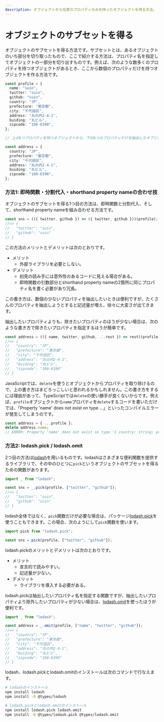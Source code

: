 ```yaml
---
description: オブジェクトから任意のプロパティのみを持ったオブジェクトを得る方法。
---
```


# オブジェクトのサブセットを得る

オブジェクトのサブセットを得る方法です。サブセットとは、あるオブジェクトのいち部分を切り取ったもので、ここで紹介する方法は、プロパティ名を指定してオブジェクトの一部分を切り出すものです。例えば、次のような数多くのプロパティを持つオブジェクトがあるとき、ここから数個のプロパティだけを持つオブジェクトを作る方法です。

```typescript
const profile = {
  name: "suin",
  twitter: "suin",
  github: "suin",
  country: "JP",
  prefecture: "東京都",
  city: "千代田区",
  address: "丸の内2-4-1",
  buiding: "丸ビル",
  zipcode: "100-6390",
};

// 上の9つプロパティを持つオブジェクトから、下の6つのプロパティだけを抽出したオブジェクトを得たい

const address = {
  country: "JP",
  prefecture: "東京都",
  city: "千代田区",
  address: "丸の内2-4-1",
  buiding: "丸ビル",
  zipcode: "100-6390",
};
```

### 方法1: 即時関数・分割代入・shorthand property nameの合わせ技

オブジェクトのサブセットを得る1つ目の方法は、即時関数と分割代入、そして、shorthand property nameを組み合わせる方法です。

```typescript
const sns = (({ twitter, github }) => ({ twitter, github }))(profile);
//=> {
//   "twitter": "suin",
//   "github": "suin"
// }
```

この方法のメリットとデメリットは次のとおりです。

* メリット
  * 外部ライブラリを必要としない。
* デメリット
  * 初見の読み手には意外性のあるコードに見える場合がある。
  * 即時関数の引数部分とshorthand property nameの2箇所に同じプロパティ名を書く必要があり冗長。

この書き方は、数個の少ないプロパティを抽出したいときは便利ですが、たくさんのプロパティを抽出しようとすると記述量が増え、徐々に大変さが出てきます。

抽出したいプロパティよりも、除きたいプロパティのほうが少ない場合は、次のような書き方で除きたいプロパティを指定するほうが簡単です。

```typescript
const address = (({ name, twitter, github, ...rest }) => rest)(profile);
//=> {
//   "country": "JP",
//   "prefecture": "東京都",
//   "city": "千代田区",
//   "address": "丸の内2-4-1",
//   "buiding": "丸ビル",
//   "zipcode": "100-6390"
// } 
```

JavaScriptでは、`delete`を使うとオブジェクトからプロパティを取り除けるので、上の書き方はまどろっこしいと思われるかもしれません。この書き方をするには理由があって、TypeScriptでは`delete`の使い勝手が良くないからです。例えば、`profile`オブジェクトから`name`プロパティを`delete`するコードを書いただけでは、「Property 'name' does not exist on type ...」といったコンパイルエラーが発生してしまうのです。

```typescript
const address = { ...profile };
delete address.name;
// ERROR: Property 'name' does not exist on type '{ country: string; prefecture: string; city: string; address: string; buiding: string; zipcode: string; }'.(2339)
```

### 方法2: lodash.pick / lodash.omit

2つ目の方法は[lodash](https://lodash.com/)を用いるものです。lodashはさまざまな便利関数を提供するライブラリで、その中のひとつに`pick`というオブジェクトのサブセットを得るための関数があります。

```typescript
import _ from "lodash";

const sns = _.pick(profile, ["twitter", "github"]);
//=> {
//   "twitter": "suin",
//   "github": "suin"
// }
```

lodash全体ではなく、`pick`関数だけが必要な場合は、パッケージ[lodash.pick](https://www.npmjs.com/package/lodash.pick)を使うこともできます。この場合、次のようにして`pick`関数を使います。

```typescript
import pick from "lodash.pick";

const sns = pick(profile, ["twitter", "github"]);
```

lodash.pickのメリットとデメリットは次のとおりです。

* メリット
  * 宣言的で読みやすい。
  * 記述量が少ない。
* デメリット
  * ライブラリを導入する必要がある。

lodash.pickは抽出したいプロパティ名を指定する関数ですが、抽出したいプロパティより除外したいプロパティが少ない場合は、[lodash.omit](https://www.npmjs.com/package/lodash.omit)を使ったほうが便利です。

```typescript
import _ from "lodash";

const address = _.omit(profile, ["name", "twitter", "github"]);
//=> {
//   "country": "JP",
//   "prefecture": "東京都",
//   "city": "千代田区",
//   "address": "丸の内2-4-1",
//   "buiding": "丸ビル",
//   "zipcode": "100-6390"
// } 
```

lodash、lodash.pickとlodash.omitのインストールは次のコマンドで行なえます。

```bash
# lodashのインストール
npm install lodash
npm install -D @types/lodash

# lodash.pickとlodash.omitのインストール
npm install lodash.pick lodash.omit
npm install -D @types/lodash.pick @types/lodash.omit
```

